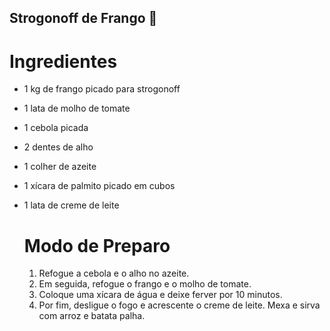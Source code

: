 ## Strogonoff de Frango :chicken:

# Ingredientes

* 1 kg de frango picado para strogonoff

* 1 lata de molho de tomate

* 1 cebola picada

* 2 dentes de alho

* 1 colher de azeite

* 1 xícara de palmito picado em cubos

* 1 lata de creme de leite

  # Modo de Preparo

  1. Refogue a cebola e o alho no azeite.
  2. Em seguida, refogue o frango e o molho de tomate.
  3. Coloque uma xícara de água e deixe ferver por 10 minutos. 
  4. Por fim, desligue o fogo e acrescente o creme de leite. Mexa e sirva com arroz e batata palha.

  



